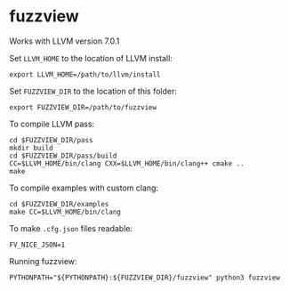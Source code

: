 # fuzzview

Works with LLVM version 7.0.1

Set `LLVM_HOME` to the location of LLVM install:

```
export LLVM_HOME=/path/to/llvm/install
```

Set `FUZZVIEW_DIR` to the location of this folder:

```
export FUZZVIEW_DIR=/path/to/fuzzview
```

To compile LLVM pass:

```
cd $FUZZVIEW_DIR/pass
mkdir build
cd $FUZZVIEW_DIR/pass/build
CC=$LLVM_HOME/bin/clang CXX=$LLVM_HOME/bin/clang++ cmake ..
make
```

To compile examples with custom clang:

```
cd $FUZZVIEW_DIR/examples
make CC=$LLVM_HOME/bin/clang
```

To make `.cfg.json` files readable:

```
FV_NICE_JSON=1 
```

Running fuzzview:

```
PYTHONPATH="${PYTHONPATH}:${FUZZVIEW_DIR}/fuzzview" python3 fuzzview
```
